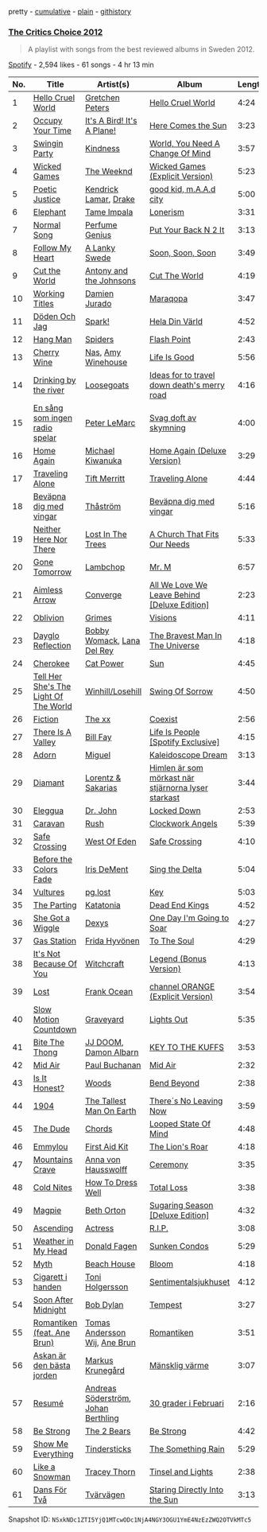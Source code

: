 pretty - [cumulative](/playlists/cumulative/24HEIuw8etbkitpDCxZ1dQ.md) - [plain](/playlists/plain/24HEIuw8etbkitpDCxZ1dQ) - [githistory](https://github.githistory.xyz/mackorone/spotify-playlist-archive/blob/main/playlists/plain/24HEIuw8etbkitpDCxZ1dQ)

### [The Critics Choice 2012](https://open.spotify.com/playlist/24HEIuw8etbkitpDCxZ1dQ)

> A playlist with songs from the best reviewed albums in Sweden 2012.

[Spotify](https://open.spotify.com/user/spotify) - 2,594 likes - 61 songs - 4 hr 13 min

| No. | Title | Artist(s) | Album | Length |
|---|---|---|---|---|
| 1 | [Hello Cruel World](https://open.spotify.com/track/1mkRjAvW1TAnw5f2o64Tm0) | [Gretchen Peters](https://open.spotify.com/artist/1DSLJBOwoz0HhiFMIKhZxe) | [Hello Cruel World](https://open.spotify.com/album/6Gq3cIQAnmGu4kJJg27SeH) | 4:24 |
| 2 | [Occupy Your Time](https://open.spotify.com/track/5R39641vghkRv13mzmNEXI) | [It's A Bird! It's A Plane!](https://open.spotify.com/artist/5L6D3gFiLc3z1tGanzDPAY) | [Here Comes the Sun](https://open.spotify.com/album/4L0nWZMrxEkwczDXeOsDlP) | 3:23 |
| 3 | [Swingin Party](https://open.spotify.com/track/7pRZdXU6gZeWMc8DiTitGQ) | [Kindness](https://open.spotify.com/artist/6SYIsHAQ1sPokVxmzpaDBU) | [World, You Need A Change Of Mind](https://open.spotify.com/album/2WAhVI2VJ8BXQSJhEow1BZ) | 3:57 |
| 4 | [Wicked Games](https://open.spotify.com/track/4e5xd2WoE8liuH4z13E2I9) | [The Weeknd](https://open.spotify.com/artist/1Xyo4u8uXC1ZmMpatF05PJ) | [Wicked Games \(Explicit Version\)](https://open.spotify.com/album/5SVFZWmVRgYLx6BGQU12JN) | 5:23 |
| 5 | [Poetic Justice](https://open.spotify.com/track/2AbEkP9A6XQ7iZv6zuM2EM) | [Kendrick Lamar](https://open.spotify.com/artist/2YZyLoL8N0Wb9xBt1NhZWg), [Drake](https://open.spotify.com/artist/3TVXtAsR1Inumwj472S9r4) | [good kid, m.A.A.d city](https://open.spotify.com/album/1V8ZRzcW8bTYYCGFWyznBG) | 5:00 |
| 6 | [Elephant](https://open.spotify.com/track/5F3n5PQX3Is5xhFh1UM1BQ) | [Tame Impala](https://open.spotify.com/artist/5INjqkS1o8h1imAzPqGZBb) | [Lonerism](https://open.spotify.com/album/3FExLF5Qj6Y4nzsno0OuCx) | 3:31 |
| 7 | [Normal Song](https://open.spotify.com/track/7eqvBMxS4zAunq8DlI4Jij) | [Perfume Genius](https://open.spotify.com/artist/2ueoLVCXQ948OfhVvAy3Nn) | [Put Your Back N 2 It](https://open.spotify.com/album/5hjlzVCJCePW4DmMJVryla) | 3:13 |
| 8 | [Follow My Heart](https://open.spotify.com/track/1M2jjjX8gHmvD3ttOPQeW5) | [A Lanky Swede](https://open.spotify.com/artist/15bt3DdBOpCT1X9W3iVzil) | [Soon, Soon, Soon](https://open.spotify.com/album/1xUeTBIK3vK1D46BHV85Hf) | 3:49 |
| 9 | [Cut the World](https://open.spotify.com/track/0sAxRCxPdzepNVOe2JDGyS) | [Antony and the Johnsons](https://open.spotify.com/artist/4fxp616ALtFWnXfwxnjLzW) | [Cut The World](https://open.spotify.com/album/1GJklKtIyIrACN5CflBh5r) | 4:19 |
| 10 | [Working Titles](https://open.spotify.com/track/2z81JJbN8BIV71ZKtFbtzQ) | [Damien Jurado](https://open.spotify.com/artist/79JJCxCCfJ8HufX6w8q2k4) | [Maraqopa](https://open.spotify.com/album/7mFphqEotE02ptUAV8SPEW) | 3:47 |
| 11 | [Döden Och Jag](https://open.spotify.com/track/3SVCze4N6nf8PadfJkFX7R) | [Spark!](https://open.spotify.com/artist/5InkwkIvy3GThYC2EBLg7s) | [Hela Din Värld](https://open.spotify.com/album/3NZPsWcBhHrf57NTiMWbDW) | 4:52 |
| 12 | [Hang Man](https://open.spotify.com/track/6CFrAnrMgWlUgjtfJBHQVw) | [Spiders](https://open.spotify.com/artist/19kCN9kQcd5T2IyqvPfjVt) | [Flash Point](https://open.spotify.com/album/6oGHeTbWSkkNYlv2FNSgUz) | 2:43 |
| 13 | [Cherry Wine](https://open.spotify.com/track/5t8JolRPTgXJxKtugcI1T1) | [Nas](https://open.spotify.com/artist/20qISvAhX20dpIbOOzGK3q), [Amy Winehouse](https://open.spotify.com/artist/6Q192DXotxtaysaqNPy5yR) | [Life Is Good](https://open.spotify.com/album/6WHX1SpLq3D5fDtsK78w8r) | 5:56 |
| 14 | [Drinking by the river](https://open.spotify.com/track/0E9m1MX0AeKysgPMtaNHWJ) | [Loosegoats](https://open.spotify.com/artist/6tgChgEXkgpoJqmmoFkH44) | [Ideas for to travel down death's merry road](https://open.spotify.com/album/4XoFG9GjNRw0mOfts8MxFA) | 4:16 |
| 15 | [En sång som ingen radio spelar](https://open.spotify.com/track/5QhIsCQUHbkvROXsRycDUk) | [Peter LeMarc](https://open.spotify.com/artist/4VKbol7eCoEJUemlKvE3Ve) | [Svag doft av skymning](https://open.spotify.com/album/5ZeGDKflWbOZvgPsD3S4GO) | 4:00 |
| 16 | [Home Again](https://open.spotify.com/track/5yGVHzJ2Se8pDzR7FIYUlU) | [Michael Kiwanuka](https://open.spotify.com/artist/0bzfPKdbXL5ezYW2z3UGQj) | [Home Again \(Deluxe Version\)](https://open.spotify.com/album/6b7DeWxueaZY0NNReD6TrK) | 3:29 |
| 17 | [Traveling Alone](https://open.spotify.com/track/3e3g5fhOUw0TxHZ46Qn9uF) | [Tift Merritt](https://open.spotify.com/artist/2jL1PBvL0gBZBPk6B38p3z) | [Traveling Alone](https://open.spotify.com/album/7qd2PanrJJPmuCdeJCPkwl) | 4:44 |
| 18 | [Beväpna dig med vingar](https://open.spotify.com/track/6HGm0lE0Oh7pdOVBFKdFLY) | [Thåström](https://open.spotify.com/artist/2PBhJmRqee1QAyQU2kBu1H) | [Beväpna dig med vingar](https://open.spotify.com/album/2xMq0DLaCb66hJ2pt5Y6m8) | 5:16 |
| 19 | [Neither Here Nor There](https://open.spotify.com/track/7bp3SKN8FuSYoJASwiFYDP) | [Lost In The Trees](https://open.spotify.com/artist/3634pboiWrEMkmIrpuqf1I) | [A Church That Fits Our Needs](https://open.spotify.com/album/4iD010W1Apem6tpZkiaWG2) | 5:33 |
| 20 | [Gone Tomorrow](https://open.spotify.com/track/4yDQldcIMECrUNEa2SkwQK) | [Lambchop](https://open.spotify.com/artist/2Lhs0asnFQiLuntn3s8p78) | [Mr\. M](https://open.spotify.com/album/3WRdT0bQHivawqJKWcM35P) | 6:57 |
| 21 | [Aimless Arrow](https://open.spotify.com/track/3iaEvaViClal6jo4GMOP2P) | [Converge](https://open.spotify.com/artist/7kHzfxMLtVHHb523s43rY1) | [All We Love We Leave Behind \[Deluxe Edition\]](https://open.spotify.com/album/2P8qH1KVE5QTmsLnka9jgp) | 2:23 |
| 22 | [Oblivion](https://open.spotify.com/track/2RtNSM8cPCAOZ5bvQbW6y3) | [Grimes](https://open.spotify.com/artist/053q0ukIDRgzwTr4vNSwab) | [Visions](https://open.spotify.com/album/2jXthXcPiAdhatxYPv4yPk) | 4:11 |
| 23 | [Dayglo Reflection](https://open.spotify.com/track/2ZdLePqGqO0tuQMW1vykK0) | [Bobby Womack](https://open.spotify.com/artist/0vqkz1b2qBkoYrGMj2CUWq), [Lana Del Rey](https://open.spotify.com/artist/00FQb4jTyendYWaN8pK0wa) | [The Bravest Man In The Universe](https://open.spotify.com/album/7tJ3tERlaIjX7ZjcsbHGcc) | 4:18 |
| 24 | [Cherokee](https://open.spotify.com/track/5hhkALqXJpAFGKbtOBuIy8) | [Cat Power](https://open.spotify.com/artist/6G7OerKc3eBO9sVkRNopFC) | [Sun](https://open.spotify.com/album/2JQgZJD5VKJkBMHBCkGQO0) | 4:45 |
| 25 | [Tell Her She's The Light Of The World](https://open.spotify.com/track/2fne4eBkZLBYNnunzid8e3) | [Winhill/Losehill](https://open.spotify.com/artist/7fXcDsj4r6w3mVHauFRNqu) | [Swing Of Sorrow](https://open.spotify.com/album/1PzqpOCRImfMRAa8UI1eYP) | 4:50 |
| 26 | [Fiction](https://open.spotify.com/track/2WWkBERKDC4MZN8nhiAdQQ) | [The xx](https://open.spotify.com/artist/3iOvXCl6edW5Um0fXEBRXy) | [Coexist](https://open.spotify.com/album/2cRMVS71c49Pf5SnIlJX3U) | 2:56 |
| 27 | [There Is A Valley](https://open.spotify.com/track/0DW30HYLZ3wivYchaa4xq6) | [Bill Fay](https://open.spotify.com/artist/3Wok7FweiLrlia97LMCJh1) | [Life Is People \[Spotify Exclusive\]](https://open.spotify.com/album/1W9WpSBCm665dwflnP7dSt) | 4:15 |
| 28 | [Adorn](https://open.spotify.com/track/1GYjMhOZ4sLd3xGvelcsi3) | [Miguel](https://open.spotify.com/artist/360IAlyVv4PCEVjgyMZrxK) | [Kaleidoscope Dream](https://open.spotify.com/album/4c37f9SDnzZ4Sj9ZLF35r0) | 3:13 |
| 29 | [Diamant](https://open.spotify.com/track/3HjVKQWXh1czc9aZI0Qqfi) | [Lorentz & Sakarias](https://open.spotify.com/artist/2OvrB1ySg1P7YWsiMl7Giu) | [Himlen är som mörkast när stjärnorna lyser starkast](https://open.spotify.com/album/0YY3fFCBmIjhtduKY1004p) | 3:44 |
| 30 | [Eleggua](https://open.spotify.com/track/5zbKKnn0Ar6EMkP9q7nzd9) | [Dr\. John](https://open.spotify.com/artist/320TrJub4arztwXRm7kqVO) | [Locked Down](https://open.spotify.com/album/2HhSjSa5X3TQSIkS4CpFyu) | 2:53 |
| 31 | [Caravan](https://open.spotify.com/track/43l8BalXmo4y50runkgJEh) | [Rush](https://open.spotify.com/artist/2Hkut4rAAyrQxRdof7FVJq) | [Clockwork Angels](https://open.spotify.com/album/744i0LypfMwHHrKhzsqAx0) | 5:39 |
| 32 | [Safe Crossing](https://open.spotify.com/track/6aXVr1YbcYzabUPjnNsUlS) | [West Of Eden](https://open.spotify.com/artist/2huwKSQn3aPeBoRjSGgNly) | [Safe Crossing](https://open.spotify.com/album/4ScFjAc96LkgELG0zEDkTB) | 4:10 |
| 33 | [Before the Colors Fade](https://open.spotify.com/track/3eBHc8Fs8iQtnfAMt5jsOr) | [Iris DeMent](https://open.spotify.com/artist/3NPZs8XgXtaWslUcnIw6rY) | [Sing the Delta](https://open.spotify.com/album/6cjmg40IRI5GuZJuFWIcg8) | 5:04 |
| 34 | [Vultures](https://open.spotify.com/track/0JzWdgVOaQp0IUSSbMYREv) | [pg.lost](https://open.spotify.com/artist/6YK58h9BCYpFNv10fsMwoS) | [Key](https://open.spotify.com/album/6HjGqXkCtGpYX6DnVWs5Jq) | 5:03 |
| 35 | [The Parting](https://open.spotify.com/track/0KP0W363ctVBf8qce8h0IQ) | [Katatonia](https://open.spotify.com/artist/2CWWgbxApjbyByxBBCvGTm) | [Dead End Kings](https://open.spotify.com/album/0ysVHx3VsjgZEvw2bSJ7Vy) | 4:52 |
| 36 | [She Got a Wiggle](https://open.spotify.com/track/0yDrsMEpwp2em8FTo8BsFZ) | [Dexys](https://open.spotify.com/artist/0FcbkOp95p4L8Yf1HnebF3) | [One Day I'm Going to Soar](https://open.spotify.com/album/4CJxATop3n3wRRIQdlguoV) | 4:27 |
| 37 | [Gas Station](https://open.spotify.com/track/4lwbXyY4UsMe3H7LkkrYPv) | [Frida Hyvönen](https://open.spotify.com/artist/58XdW0XyGukvmGatf7NC2R) | [To The Soul](https://open.spotify.com/album/5EMIxmFzKQckoxb3t7zYGH) | 4:29 |
| 38 | [It's Not Because Of You](https://open.spotify.com/track/4H4p3wWbVjk9xJTKn6cFOM) | [Witchcraft](https://open.spotify.com/artist/3HVmba1wHgrLVsVC5IIzkG) | [Legend \(Bonus Version\)](https://open.spotify.com/album/37PmPATTGfiCR5TjAbBzS1) | 4:13 |
| 39 | [Lost](https://open.spotify.com/track/4L7jMAP8UcIe309yQmkdcO) | [Frank Ocean](https://open.spotify.com/artist/2h93pZq0e7k5yf4dywlkpM) | [channel ORANGE \(Explicit Version\)](https://open.spotify.com/album/623Ef2ZEB3Njklix4PC0Rs) | 3:54 |
| 40 | [Slow Motion Countdown](https://open.spotify.com/track/2ipfuI6Qx3M3OE9yE2EC8P) | [Graveyard](https://open.spotify.com/artist/0hU5urLse5h1Z0b4zQkovL) | [Lights Out](https://open.spotify.com/album/3tQmgAoqM9VdhXXLheBuDI) | 5:35 |
| 41 | [Bite The Thong](https://open.spotify.com/track/2yXr2xCbk3S47Ulu0pxk76) | [JJ DOOM](https://open.spotify.com/artist/5BxMS9rhKHbSagaYFBICun), [Damon Albarn](https://open.spotify.com/artist/0O98jlCaPzvsoei6U5jfEL) | [KEY TO THE KUFFS](https://open.spotify.com/album/2KqYOhVenOQF9D43Wo8EKy) | 3:53 |
| 42 | [Mid Air](https://open.spotify.com/track/5hrTpW0MFTbpZxPrs9Cwia) | [Paul Buchanan](https://open.spotify.com/artist/4c9NYYIAGKWqPDTkoVnGr7) | [Mid Air](https://open.spotify.com/album/5DeXW3rwdng0YhusBGxJwC) | 2:32 |
| 43 | [Is It Honest?](https://open.spotify.com/track/4g8Q3pJ8WzzixZhtGJ0qAH) | [Woods](https://open.spotify.com/artist/2sBPVEeMBXKNsZtYaJixnJ) | [Bend Beyond](https://open.spotify.com/album/5CMHNfabEoFCjYPIosFcSR) | 2:38 |
| 44 | [1904](https://open.spotify.com/track/3mxbdRPqMWp8dwjBXnODkz) | [The Tallest Man On Earth](https://open.spotify.com/artist/2BpAc5eK7Rz5GAwSp9UYXa) | [There´s No Leaving Now](https://open.spotify.com/album/17pCKYQuyvox8TUzbbZaKL) | 3:59 |
| 45 | [The Dude](https://open.spotify.com/track/4dbS6BPCsCpEQeCpRd51lt) | [Chords](https://open.spotify.com/artist/2s7biycbXw8gmviNBeoCx9) | [Looped State Of Mind](https://open.spotify.com/album/3H0enx6w3LDL94tX1vOK0x) | 4:48 |
| 46 | [Emmylou](https://open.spotify.com/track/7gAtGDZN8iOYyJ3tN1iH9h) | [First Aid Kit](https://open.spotify.com/artist/21egYD1eInY6bGFcniCRT1) | [The Lion's Roar](https://open.spotify.com/album/6Z3MfMebUucj95zrHMrbyV) | 4:18 |
| 47 | [Mountains Crave](https://open.spotify.com/track/76kEf0oIweRqhHvagGmRY4) | [Anna von Hausswolff](https://open.spotify.com/artist/1eiXrvua27VlWgZ9kiaIn6) | [Ceremony](https://open.spotify.com/album/4f3qVNqW36rlcTktIMcRlo) | 3:35 |
| 48 | [Cold Nites](https://open.spotify.com/track/4RqEG0Ikwi0fFWIP3IeIAa) | [How To Dress Well](https://open.spotify.com/artist/4jLcgJjDGmW0HmvbSf6lEI) | [Total Loss](https://open.spotify.com/album/15iZzT7pgIPsUGfU7IybCr) | 3:38 |
| 49 | [Magpie](https://open.spotify.com/track/51MFsMimXpHaKMwBsfzvfI) | [Beth Orton](https://open.spotify.com/artist/6cLEWhEKQl6nAvgr60M7zC) | [Sugaring Season \[Deluxe Edition\]](https://open.spotify.com/album/4ZJVJEalpinpgX5cXYxHEx) | 4:32 |
| 50 | [Ascending](https://open.spotify.com/track/6q0UUA6ELtztOmkrjUTiCm) | [Actress](https://open.spotify.com/artist/3bg5rmICvmA8dmYVAdKGYH) | [R.I.P.](https://open.spotify.com/album/1iw1gr9TPYhIwmgoLPcRRG) | 3:08 |
| 51 | [Weather in My Head](https://open.spotify.com/track/2xhg6TOBdsTfb8kZxSj8af) | [Donald Fagen](https://open.spotify.com/artist/0S1SjYebdSaiMpI8xSW2Wb) | [Sunken Condos](https://open.spotify.com/album/0dGQr1so9XR6vrdMpNBcXg) | 5:29 |
| 52 | [Myth](https://open.spotify.com/track/1OX2lkGZmC0uHPNHAxbFln) | [Beach House](https://open.spotify.com/artist/56ZTgzPBDge0OvCGgMO3OY) | [Bloom](https://open.spotify.com/album/0SlsS6n3S5VkXiy9GBLFtp) | 4:18 |
| 53 | [Cigarett i handen](https://open.spotify.com/track/3ZUssA8VBD1arpWfTljACZ) | [Toni Holgersson](https://open.spotify.com/artist/4mrhln9xCAUxK4fomXAtsB) | [Sentimentalsjukhuset](https://open.spotify.com/album/6xKHq1Ram4AMLuZRdMD28P) | 4:12 |
| 54 | [Soon After Midnight](https://open.spotify.com/track/1ozOjKNBPXGDGjjegCiGa7) | [Bob Dylan](https://open.spotify.com/artist/74ASZWbe4lXaubB36ztrGX) | [Tempest](https://open.spotify.com/album/3uIkl8RFCDyYAJKF5X46XK) | 3:27 |
| 55 | [Romantiken \(feat\. Ane Brun\)](https://open.spotify.com/track/3uWrO0I338XeRbFMLxVWln) | [Tomas Andersson Wij](https://open.spotify.com/artist/2j8XNrT8TQH4JMeyEMJYfL), [Ane Brun](https://open.spotify.com/artist/2L3kwZFd16zjHz9a5kEPAm) | [Romantiken](https://open.spotify.com/album/3OFEdCQT0q6Xw8ELYAdvNj) | 3:51 |
| 56 | [Askan är den bästa jorden](https://open.spotify.com/track/0rJ11PgSzRDjDPBQOQ3wLP) | [Markus Krunegård](https://open.spotify.com/artist/3P6ePaE5unCm7vjccfcBAe) | [Mänsklig värme](https://open.spotify.com/album/0snLl5NOtBxWegGE6BHJ4Y) | 3:07 |
| 57 | [Resumé](https://open.spotify.com/track/3XibWXjfOFnZzkW2IxNdJO) | [Andreas Söderström](https://open.spotify.com/artist/5Z6TEAkzMC3QQj32jkdkAo), [Johan Berthling](https://open.spotify.com/artist/38aUI0eoAJAgRHtcYARlCT) | [30 grader i Februari](https://open.spotify.com/album/5kdfNzwMK4ZDdwf63K3lPQ) | 2:16 |
| 58 | [Be Strong](https://open.spotify.com/track/2LgUF32UKG7qXxEl44Yuje) | [The 2 Bears](https://open.spotify.com/artist/0tCMgjr8y7UKNmE3B1Uwbl) | [Be Strong](https://open.spotify.com/album/0DSCXv8rx9jJgdqZnJ2LH9) | 4:42 |
| 59 | [Show Me Everything](https://open.spotify.com/track/1fjh4vFdf5OcWoWSssd51p) | [Tindersticks](https://open.spotify.com/artist/3dmSPhg0tdao8ePj4pySJ5) | [The Something Rain](https://open.spotify.com/album/7LtfzHE5BFQnMbnNFPhfxm) | 5:29 |
| 60 | [Like a Snowman](https://open.spotify.com/track/1na6ALkyHB6uEO58GOlFZB) | [Tracey Thorn](https://open.spotify.com/artist/7xFnmid57ZE6iWEXdEXO3b) | [Tinsel and Lights](https://open.spotify.com/album/0cFIrHKVHZEEWqI8w4tcAs) | 2:38 |
| 61 | [Dans För Två](https://open.spotify.com/track/6w4o6fS6MLelzJU8Gfjg8e) | [Tvärvägen](https://open.spotify.com/artist/5Ms2wJn8fZ2TbJGkaLgNCF) | [Staring Directly Into the Sun](https://open.spotify.com/album/5jmGz6ggQWnhCNjkEfYCcL) | 3:13 |

Snapshot ID: `NSxkNDc1ZTI5YjQ1MTcwODc1NjA4NGY3OGU1YmE4NzEzZWQ2OTVkMTc5`
